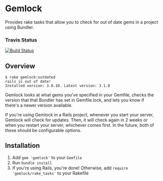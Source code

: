 Gemlock
=======

Provides rake tasks that allow you to check for out of date gems in a project
using Bundler.

### Travis Status

[![Build Status](https://secure.travis-ci.org/skalnik/gemlock.png)](http://travis-ci.org/skalnik/gemlock)

Overview
--------

    $ rake gemlock:outdated
    rails is out of date!
    Installed version: 3.0.10. Latest version: 3.1.0

Gemlock looks at what gems you've specified in your Gemfile, checks the version
that that Bundler has set in Gemfile.lock, and lets you know if there's a newer
version available.

If you're using Gemlock in a Rails project, whenever you start your server,
Gemlock will check for updates. Then, it will check again in 2 weeks or when
you restart your server, whichever comes first. In the future, both of these
should be configurable options.

Installation
------------

1. Add `gem 'gemlock'` to your `Gemfile`
2. Run `bundle install`
3. If you're using Rails, you're done! Otherwise, add `require 'gemlock/rake_tasks'` to your Rakefile
